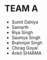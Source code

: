 # TEAM A

* Sumit Dahiya
* Samarth
* Riya Singh
* Saumya Singh
* Brahmjot Singh
* Chirag Goyal
* Ankit SHARMA